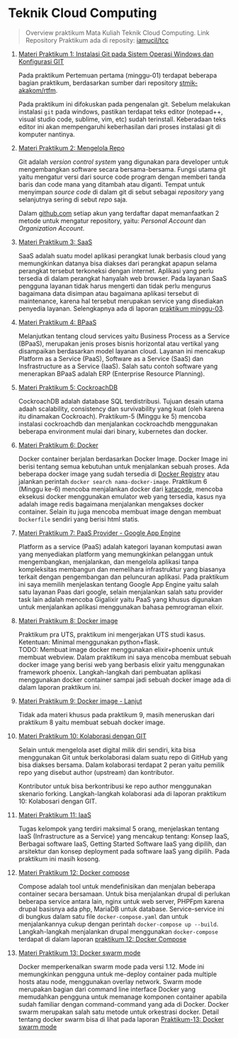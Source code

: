 # Teknik Cloud Computing

> Overview praktikum Mata Kuliah Teknik Cloud Computing. Link Repository Praktikum ada di reposity: [iamucil/tcc](https://github.com/iamucil/tcc)

1. [Materi Praktikum 1: Instalasi Git pada Sistem Operasi Windows dan Konfigurasi GIT](https://github.com/iamucil/tcc/blob/master/minggu-01/README.md)

    Pada praktikum Pertemuan pertama (minggu-01) terdapat beberapa bagian praktikum, berdasarkan sumber dari repository [stmik-akakom/rtfm](https://github.com/stmik-akakom/rtfm).

    Pada praktikum ini difokuskan pada pengenalan git. Sebelum melakukan instalasi `git` pada windows, pastikan terdapat teks editor (notepad++, visual studio code, sublime, vim, etc) sudah terinstall. Keberadaan teks editor ini akan mempengaruhi keberhasilan dari proses instalasi git di komputer nantinya.

2. [Materi Praktikum 2: Mengelola Repo](https://github.com/iamucil/tcc/blob/master/minggu-02/README.md)

    Git adalah _version control system_ yang digunakan para developer untuk mengembangkan software secara bersama-bersama. Fungsi utama git yaitu mengatur versi dari source code program dengan memberi tanda baris dan code mana yang ditambah atau diganti. Tempat untuk menyimpan _source code_ di dalam git di sebut sebagai _repository_ yang selanjutnya sering di sebut _repo_ saja.

    Dalam [github.com](https://github.com) setiap akun yang terdaftar dapat memanfaatkan 2 metode untuk mengatur repository, yaitu: *Personal Account* dan *Organization Account*.

3. [Materi Praktikum 3: SaaS](https://github.com/iamucil/tcc/blob/master/minggu-03/README.md)

    SaaS adalah suatu model aplikasi perangkat lunak berbasis cloud yang memungkinkan datanya bisa diakses dari perangkat apapun selama perangkat tersebut terkoneksi dengan internet. Aplikasi yang perlu tersedia di dalam perangkat hanyalah web browser. Pada layanan SaaS pengguna layanan tidak harus mengerti dan tidak perlu mengurus bagaimana data disimpan atau bagaimana aplikasi tersebut di maintenance, karena hal tersebut merupakan service yang disediakan penyedia layanan. Selengkapnya ada di laporan [praktikum minggu-03](https://github.com/iamucil/tcc/blob/master/minggu-03/README.md).

4. [Materi Praktikum 4: BPaaS](https://github.com/iamucil/tcc/blob/master/minggu-04/README.md)

    Melanjutkan tentang cloud services yaitu Business Process as a Service (BPaaS), merupakan jenis proses bisnis horizontal atau vertikal yang disampaikan berdasarkan model layanan cloud. Layanan ini mencakup Platform as a Service (PaaS), Software as a Service (SaaS) dan Insfrastructure as a Service (IaaS). Salah satu contoh software yang menerapkan BPaaS adalah ERP (Enterprise Resource Planning).

5. [Materi Praktikum 5: CockroachDB](https://github.com/iamucil/tcc/blob/master/minggu-05/README.md)

    CockroachDB adalah database SQL terdistribusi. Tujuan desain utama adaah scalability, consistency dan survivability yang kuat (oleh karena itu dinamakan Cockroach). Praktikum-5 (Minggu ke 5) mencoba instalasi cockroachdb dan menjalankan cockroachdb menggunakan beberapa environment mulai dari binary, kubernetes dan docker.

6. [Materi Praktikum 6: Docker](https://github.com/iamucil/tcc/blob/master/minggu-06/README.md)

    Docker container berjalan berdasarkan Docker Image. Docker Image ini berisi tentang semua kebutuhan untuk menjalankan sebuah proses. Ada beberapa docker image yang sudah tersedia di [Docker Registry](https://registry.hub.docker.com/) atau jalankan perintah `docker search nama-docker-image`. Praktikum 6 (Minggu ke-6) mencoba menjalankan docker dari [katacode](https://www.katacoda.com/courses/docker/deploying-first-container), mencoba eksekusi docker menggunakan emulator web yang tersedia, kasus nya adalah image redis bagaimana menjalankan mengakses docker container. Selain itu juga mencoba membuat image dengan membuat `Dockerfile` sendiri yang berisi html statis.

7. [Materi Praktikum 7: PaaS Provider - Google App Engine](https://github.com/iamucil/tcc/blob/master/minggu-07/README.md)

    Platform as a service (PaaS) adalah kategori layanan komputasi awan yang menyediakan platform yang memungkinkan pelanggan untuk mengembangkan, menjalankan, dan mengelola aplikasi tanpa kompleksitas membangun dan memelihara infrastruktur yang biasanya terkait dengan pengembangan dan peluncuran aplikasi. Pada praktikum ini saya memilih menjelaskan tentang Google App Engine yaitu salah satu layanan Paas dari google, selain menjalankan salah satu provider task lain adalah mencoba Gigalixir yaitu PaaS yang khusus digunakan untuk menjalankan aplikasi menggunakan bahasa pemrograman elixir.

8. [Materi Praktikum 8: Docker image](https://github.com/iamucil/tcc/blob/master/minggu-08/README.md)

    Praktikum pra UTS, praktikum ini mengerjakan UTS studi kasus. Ketentuan: Minimal menggunakan python+flask.\
TODO: Membuat image docker menggunakan elixir+phoenix untuk membuat webview. Dalam praktikum ini saya mencoba membuat sebuah docker image yang berisi web yang berbasis elixir yaitu menggunakan framework phoenix. Langkah-langkah dari pembuatan aplikasi menggunakan docker container sampai jadi sebuah docker image ada di dalam laporan praktikum ini.

9. [Materi Praktikum 9: Docker image - Lanjut](https://github.com/iamucil/tcc/blob/master/minggu-09/README.md)

    Tidak ada materi khusus pada praktikum 9, masih meneruskan dari praktikum 8 yaitu membuat sebuah docker image.

10. [Materi Praktikum 10: Kolaborasi dengan GIT](https://github.com/iamucil/tcc/blob/master/minggu-10/README.md)

    Selain untuk mengelola aset digital milik diri sendiri, kita bisa menggunakan Git untuk berkolaborasi dalam suatu repo di GitHub yang bisa diakses bersama. Dalam kolaborasi terdapat 2 peran yaitu pemilik repo yang disebut author (upstream) dan kontributor.

    Kontributor untuk bisa berkontribusi ke repo author menggunakan skenario forking. Langkah-langkah kolaborasi ada di laporan praktikum 10: Kolabosari dengan GIT.

11. [Materi Praktikum 11: IaaS](https://github.com/iamucil/tcc/blob/master/minggu-11/README.md)

    Tugas kelompok yang terdiri maksimal 5 orang, menjelaskan tentang IaaS (Infrastructure as a Service) yang mencakup tentang: Konsep IaaS, Berbagai software IaaS, Getting Started Software IaaS yang dipilih, dan arsitektur dan konsep deployment pada software IaaS yang dipilih. Pada praktikum ini masih kosong.

12. [Materi Praktikum 12: Docker compose](https://github.com/iamucil/tcc/blob/master/minggu-12/README.md)

    Compose adalah tool untuk mendefinisikan dan menjalan beberapa container secara bersamaan. Untuk bisa menjalankan drupal di perlukan beberapa service antara lain, nginx untuk web server, PHPFpm karena drupal basisnya ada php, MariaDB untuk database. Service-service ini di bungkus dalam satu file `docker-compose.yaml` dan untuk menjalankannya cukup dengan perintah `docker-compose up --build`. Langkah-langkah menjalankan drupal menggunakan `docker-compose` terdapat di dalam laporan [praktikum 12: Docker Compose](https://github.com/iamucil/tcc/blob/master/minggu-12/README.md)

13. [Materi Praktikum 13: Docker swarm mode](https://github.com/iamucil/tcc/blob/master/minggu-13/README.md)

    Docker memperkenalkan swarm mode pada versi 1.12. Mode ini memungkinkan pengguna untuk me-deploy container pada multiple hosts atau node, menggunakan overlay network. Swarm mode merupakan bagian dari command line interface Docker yang memudahkan pengguna untuk memanage komponen container apabila sudah familiar dengan command-command yang ada di Docker. Docker swarm merupakan salah satu metode untuk orkestrasi docker. Detail tentang docker swarm bisa di lihat pada laporan [Praktikum-13: Docker swarm mode](https://github.com/iamucil/tcc/blob/master/minggu-13/README.md)
